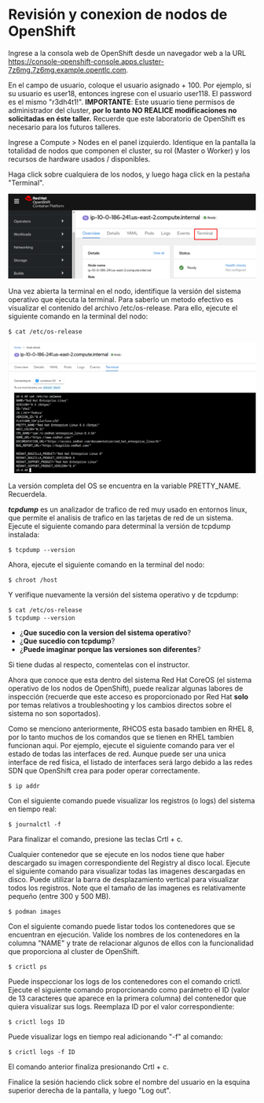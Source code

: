 # Revisión y conexion de nodos de OpenShift

Ingrese a la consola web de OpenShift desde un navegador web a la URL https://console-openshift-console.apps.cluster-7z6mg.7z6mg.example.opentlc.com. 

En el campo de usuario, coloque el usuario asignado + 100. Por ejemplo, si su usuario es user18, entonces ingrese con el usuario user118. El password es el mismo "r3dh4t1!". **IMPORTANTE**: Este usuario tiene permisos de administrador del cluster, **por lo tanto NO REALICE modificaciones no solicitadas en éste taller.** Recuerde que este laboratorio de OpenShift es necesario para los futuros talleres.

Ingrese a Compute > Nodes en el panel izquierdo. Identique en la pantalla la totalidad de nodos que componen el cluster, su rol (Master o Worker) y los recursos de hardware usados / disponibles.

Haga click sobre cualquiera de los nodos, y luego haga click en la pestaña "Terminal".

![alt text](images/connect_node.png?raw=true)

Una vez abierta la terminal en el nodo, identifique la versión del sistema operativo que ejecuta la terminal. Para saberlo un metodo efectivo es visualizar el contenido del archivo /etc/os-release. Para ello, ejecute el siguiente comando en la terminal del nodo:

```
$ cat /etc/os-release
```

![alt text](images/os_release.png?raw=true)

La versión completa del OS se encuentra en la variable PRETTY_NAME. Recuerdela.

***tcpdump*** es un analizador de trafico de red muy usado en entornos linux, que permite el analisis de trafico en las tarjetas de red de un sistema. Ejecute el siguiente comando para determinal la versión de tcpdump instalada: 

```
$ tcpdump --version
```

Ahora, ejecute el siguiente comando en la terminal del nodo:

```
$ chroot /host
```

Y verifique nuevamente la versión del sistema operativo y de tcpdump:

```
$ cat /etc/os-release
$ tcpdump --version
```

* ¿**Que sucedio con la version del sistema operativo**?
* ¿**Que sucedio con tcpdump**?
* ¿**Puede imaginar porque las versiones son diferentes**?

Si tiene dudas al respecto, comentelas con el instructor.

Ahora que conoce que esta dentro del sistema Red Hat CoreOS (el sistema operativo de los nodos de OpenShift), puede realizar algunas labores de inspección (recuerde que este acceso es proporcionado por Red Hat **solo** por temas relativos a troubleshooting y los cambios directos sobre el sistema no son soportados).

Como se menciono anteriormente, RHCOS esta basado tambien en RHEL 8, por lo tanto muchos de los comandos que se tienen en RHEL tambien funcionan aqui. Por ejemplo, ejecute el siguiente comando para ver el estado de todas las interfaces de red. Aunque puede ser una unica interface de red fisica, el listado de interfaces será largo debido a las redes SDN que OpenShift crea para poder operar correctamente.

```
$ ip addr
```

Con el siguiente comando puede visualizar los registros (o logs) del sistema en tiempo real:

```
$ journalctl -f
```

Para finalizar el comando, presione las teclas Crtl + c.

Cualquier contenedor que se ejecute en los nodos tiene que haber descargado su imagen correspondiente del Registry al disco local. Ejecute el siguiente comando para visualizar todas las imagenes descargadas en disco. Puede utilizar la barra de desplazamiento vertical para visualizar todos los registros. Note que el tamaño de las imagenes es relativamente pequeño (entre 300 y 500 MB).

```
$ podman images 
```

Con el siguiente comando puede listar todos los contenedores que se encuentran en ejecución. Valide los nombres de los contenedores en la columna "NAME" y trate de relacionar algunos de ellos con la funcionalidad que proporciona al cluster de OpenShift.

```
$ crictl ps 
```

Puede inspeccionar los logs de los contenedores con el comando crictl. Ejecute el siguiente comando proporcionando como parámetro el ID (valor de 13 caracteres que aparece en la primera columna) del contenedor que quiera visualizar sus logs. Reemplaza ID por el valor correspondiente:

```
$ crictl logs ID
```

Puede visualizar logs en tiempo real adicionando "-f" al comando:

```
$ crictl logs -f ID
```

El comando anterior finaliza presionando Crtl + c.

Finalice la sesión haciendo click sobre el nombre del usuario en la esquina superior derecha de la pantalla, y luego "Log out".

